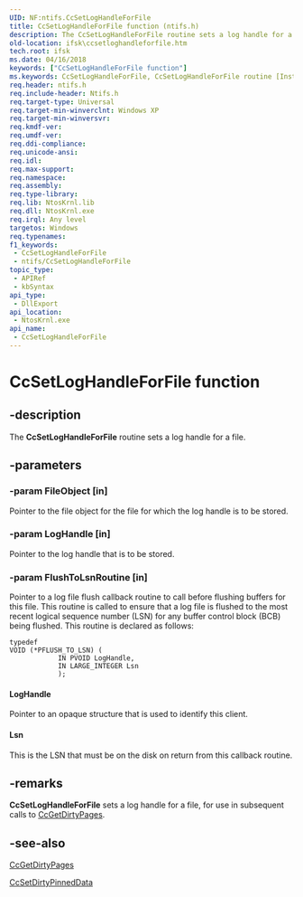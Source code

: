 ```yaml
---
UID: NF:ntifs.CcSetLogHandleForFile
title: CcSetLogHandleForFile function (ntifs.h)
description: The CcSetLogHandleForFile routine sets a log handle for a file.
old-location: ifsk\ccsetloghandleforfile.htm
tech.root: ifsk
ms.date: 04/16/2018
keywords: ["CcSetLogHandleForFile function"]
ms.keywords: CcSetLogHandleForFile, CcSetLogHandleForFile routine [Installable File System Drivers], LogHandle, Lsn, ccref_e4928c2e-41c5-4744-83c6-9c22766e9cfa.xml, ifsk.ccsetloghandleforfile, ntifs/CcSetLogHandleForFile
req.header: ntifs.h
req.include-header: Ntifs.h
req.target-type: Universal
req.target-min-winverclnt: Windows XP
req.target-min-winversvr: 
req.kmdf-ver: 
req.umdf-ver: 
req.ddi-compliance: 
req.unicode-ansi: 
req.idl: 
req.max-support: 
req.namespace: 
req.assembly: 
req.type-library: 
req.lib: NtosKrnl.lib
req.dll: NtosKrnl.exe
req.irql: Any level
targetos: Windows
req.typenames: 
f1_keywords:
 - CcSetLogHandleForFile
 - ntifs/CcSetLogHandleForFile
topic_type:
 - APIRef
 - kbSyntax
api_type:
 - DllExport
api_location:
 - NtosKrnl.exe
api_name:
 - CcSetLogHandleForFile
---
```


# CcSetLogHandleForFile function


## -description

The <b>CcSetLogHandleForFile</b> routine sets a log handle for a file.

## -parameters

### -param FileObject [in]


Pointer to the file object for the file for which the log handle is to be stored.

### -param LogHandle [in]


Pointer to the log handle that is to be stored.

### -param FlushToLsnRoutine [in]


Pointer to a log file flush callback routine to call before flushing buffers for this file. This routine is called to ensure that a log file is flushed to the most recent logical sequence number (LSN) for any buffer control block (BCB) being flushed. This routine is declared as follows:


```
typedef
VOID (*PFLUSH_TO_LSN) (
            IN PVOID LogHandle,
            IN LARGE_INTEGER Lsn
            );
```



#### LogHandle

Pointer to an opaque structure that is used to identify this client. 



#### Lsn

This is the LSN that must be on the disk on return from this callback routine.

## -remarks

<b>CcSetLogHandleForFile</b> sets a log handle for a file, for use in subsequent calls to <a href="/windows-hardware/drivers/ddi/ntifs/nf-ntifs-ccgetdirtypages">CcGetDirtyPages</a>.

## -see-also

<a href="/windows-hardware/drivers/ddi/ntifs/nf-ntifs-ccgetdirtypages">CcGetDirtyPages</a>



<a href="/windows-hardware/drivers/ddi/ntifs/nf-ntifs-ccsetdirtypinneddata">CcSetDirtyPinnedData</a>
